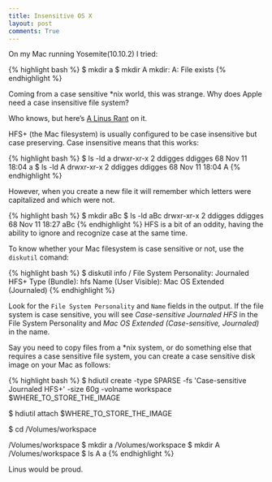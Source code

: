 ```yaml
---
title: Insensitive OS X
layout: post
comments: True
---
```


On my Mac running Yosemite(10.10.2) I tried:

{% highlight bash %}
$ mkdir a
$ mkdir A
mkdir: A: File exists
{% endhighlight %}

Coming from a case sensitive *nix world, this was strange. Why does Apple need a case insensitive file system?

Who knows, but here’s [A Linus Rant](http://www.itworld.com/article/2868393/linus-torvalds-apples-hfs-is-probably-the-worst-file-system-ever.html) on it.

HFS+ (the Mac filesystem) is usually configured to be case insensitive but case preserving.
Case insensitive means that this works:

{% highlight bash %}
 $ ls -ld a
drwxr-xr-x  2 ddigges  ddigges 68 Nov 11 18:04 a
 $ ls -ld A
drwxr-xr-x  2 ddigges  ddigges 68 Nov 11 18:04 A
{% endhighlight %}

However, when you create a new file it will remember which letters were capitalized and which were not.

{% highlight bash %}
$ mkdir aBc
$ ls -ld aBc
drwxr-xr-x  2 ddigges  ddigges  68 Nov 11 18:27 aBc
{% endhighlight %}
HFS is a bit of an oddity, having the ability to ignore and recognize case at the same time. 

To know whether your Mac filesystem is case sensitive or not, use the `diskutil` comand:

{% highlight bash %}
$ diskutil info /
   File System Personality:  Journaled HFS+
   Type (Bundle):            hfs
   Name (User Visible):      Mac OS Extended (Journaled)
{% endhighlight %}

Look for the `File System Personality` and `Name` fields in the output. If the file system is case sensitive, you will see *Case-sensitive Journaled HFS* in the File System Personality and *Mac OS Extended (Case-sensitive, Journaled)* in the name.

Say you need to copy files from a *nix system, or do something else that requires a case sensitive file system, you can create a case sensitive disk image on your Mac as follows:

{% highlight bash %}
$ hdiutil create -type SPARSE -fs 'Case-sensitive Journaled HFS+' -size 60g -volname workspace $WHERE_TO_STORE_THE_IMAGE

$ hdiutil attach $WHERE_TO_STORE_THE_IMAGE

$ cd /Volumes/workspace

/Volumes/workspace $ mkdir a
/Volumes/workspace $ mkdir A
/Volumes/workspace $ ls
A	a
{% endhighlight %}
 
Linus would be proud.

